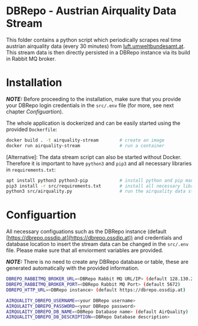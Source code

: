 # DBRepo - Austrian Airquality Data Stream
This folder contains a python script which periodically scrapes real time austrian airquality data (every 30 minutes) from [luft.umweltbundesamt.at](https://luft.umweltbundesamt.at/pub/map_chart/index.pl). This stream data is then directly persisted in a DBRepo instance via its build in Rabbit MQ broker.

# Installation
**_NOTE:_** Before proceeding to the installation, make sure that you provide your DBRepo login credentials in the `src/.env` file (for more, see next chapter _Configuartion_).

The whole application is dockerized and can be easily started using the provided `Dockerfile`:
```sh
docker build . -t airquality-stream        # create an image
docker run airquality-stream               # run a container
```
[Alternative]: The data stream script can also be started without Docker. Therefore it is important to have `python3` and `pip3` and all necessary libraries in `requirements.txt`:
```sh
apt install python3 python3-pip            # install python and pip manager
pip3 install -r src/requirements.txt       # install all necessary libraries
python3 src/airquality.py                  # run the airquality data stream
```
# Configuartion
All necessary configuations such as the DBRepo instance (default [https://dbrepo.ossdip.at](https://dbrepo.ossdip.at)) and credentials and database location to insert the stream data can be changed in the `src/.env` file. Please make sure that all enviorment variables are provided. 

**_NOTE:_** There is no need to create any DBRepo database or table, these are generated automatically with the provided information.
```sh
DBREPO_RABBITMQ_BROKER_URL=<DBRepo Rabbit MQ URL/IP> (default 128.130.202.19)
DBREPO_RABBITMQ_BROKER_PORT=<DBRepo Rabbit MQ Port> (default 5672)
DBREPO_HTTP_URL=<DBRepo instance> (default https://dbrepo.ossdip.at)

AIRQUALITY_DBREPO_USERNAME=<your DBRepo username>
AIRQULAITY_DBREPO_PASSWORD=<your DBRepo password>
AIRQULAITY_DBREPO_DB_NAME=<DBRepo Database name> (default AirQuality)
AIRQUALITY_DBREPO_DB_DESCRIPTION=<DBRepo Database description>
```
